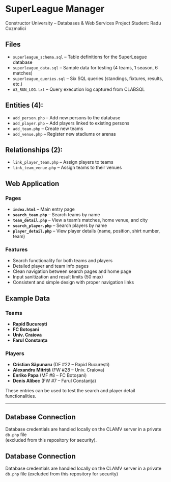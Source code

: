 # SuperLeague Manager
Constructor University – Databases & Web Services Project
Student: Radu Cozmolici  

## Files
- `superleague_schema.sql` – Table definitions for the SuperLeague database
- `superleague_data.sql` – Sample data for testing (4 teams, 1 season, 6 matches)
- `superleague_queries.sql` – Six SQL queries (standings, fixtures, results, etc.)
- `A3_RUN_LOG.txt` – Query execution log captured from CLABSQL

## Entities (4):
- `add_person.php` – Add new persons to the database  
- `add_player.php` – Add players linked to existing persons  
- `add_team.php` – Create new teams  
- `add_venue.php` – Register new stadiums or arenas  

## Relationships (2):
- `link_player_team.php` – Assign players to teams  
- `link_team_venue.php` – Assign teams to their venues

## Web Application

### Pages
- **`index.html`** – Main entry page
- **`search_team.php`** – Search teams by name  
- **`team_detail.php`** – View a team’s matches, home venue, and city  
- **`search_player.php`** – Search players by name  
- **`player_detail.php`** – View player details (name, position, shirt number, team)

### Features
- Search functionality for both teams and players  
- Detailed player and team info pages  
- Clean navigation between search pages and home page  
- Input sanitization and result limits (50 max)  
- Consistent and simple design with proper navigation links

## Example Data

### Teams
- **Rapid București**  
- **FC Botoșani**  
- **Univ. Craiova**  
- **Farul Constanța**

### Players
- **Cristian Săpunaru** (DF #22 – Rapid București)  
- **Alexandru Mitriță** (FW #28 – Univ. Craiova)  
- **Enriko Papa** (MF #8 – FC Botoșani)  
- **Denis Alibec** (FW #7 – Farul Constanța)  

These entries can be used to test the search and player detail functionalities.

---

##  Database Connection
Database credentials are handled locally on the CLAMV server in a private `db.php` file  
(excluded from this repository for security).

## Database Connection
Database credentials are handled locally on the CLAMV server in a private `db.php` file (excluded from this repository for security)
